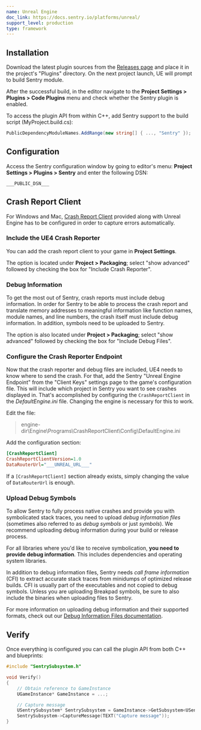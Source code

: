 ```yaml
---
name: Unreal Engine
doc_link: https://docs.sentry.io/platforms/unreal/
support_level: production
type: framework
---
```


## Installation

Download the latest plugin sources from the [Releases page](https://github.com/getsentry/sentry-unreal/releases) and place it in the project's "Plugins" directory. On the next project launch, UE will prompt to build Sentry module.

After the successful build, in the editor navigate to the **Project Settings > Plugins > Code Plugins** menu and check whether the Sentry plugin is enabled.

To access the plugin API from within C++, add Sentry support to the build script (MyProject.build.cs):

```csharp
PublicDependencyModuleNames.AddRange(new string[] { ..., "Sentry" });
```

## Configuration

Access the Sentry configuration window by going to editor's menu: **Project Settings > Plugins > Sentry** and enter the following DSN:

```
___PUBLIC_DSN___
```

## Crash Report Client

For Windows and Mac, [Crash Report Client](/platforms/unreal/setup-crashreport/) provided along with Unreal Engine has to be configured in order to capture errors automatically.

### Include the UE4 Crash Reporter

You can add the crash report client to your game in **Project Settings**.

The option is located under **Project > Packaging**; select "show advanced" followed by
checking the box for "Include Crash Reporter".

### Debug Information

To get the most out of Sentry, crash reports must include debug information.
In order for Sentry to be able to process the crash report and translate
memory addresses to meaningful information like function names, module names,
and line numbers, the crash itself must include debug information. In addition, symbols need
to be uploaded to Sentry.

The option is also located under **Project > Packaging**; select "show advanced" followed by
checking the box for "Include Debug Files".

### Configure the Crash Reporter Endpoint

Now that the crash reporter and debug files are included, UE4 needs to know where to send the
crash. For that, add the Sentry "Unreal Engine Endpoint" from the "Client Keys" settings page to the game's configuration file. This will
include which project in Sentry you want to see crashes displayed in.
That's accomplished by configuring the `CrashReportClient` in the _DefaultEngine.ini_ file. Changing the engine is necessary for this to work.

Edit the file:

> engine-dir\Engine\Programs\CrashReportClient\Config\DefaultEngine.ini

Add the configuration section:

```ini {filename:DefaultEngine.ini}
[CrashReportClient]
CrashReportClientVersion=1.0
DataRouterUrl="___UNREAL_URL___"
```

If a `[CrashReportClient]` section already exists, simply changing the value of `DataRouterUrl`
is enough.

### Upload Debug Symbols

To allow Sentry to fully process native crashes and provide you with
symbolicated stack traces, you need to upload _debug information files_
(sometimes also referred to as _debug symbols_ or just _symbols_). We recommend
uploading debug information during your build or release process.

For all libraries where you'd like to receive symbolication, **you need
to provide debug information**. This includes dependencies and operating system
libraries.

In addition to debug information files, Sentry needs _call frame information_
(CFI) to extract accurate stack traces from minidumps of optimized release
builds. CFI is usually part of the executables and not copied to debug symbols.
Unless you are uploading Breakpad symbols, be sure to also include the binaries
when uploading files to Sentry.

For more information on uploading debug information and their supported formats,
check out our [Debug Information Files documentation](/workflow/debug-files/).

## Verify

Once everything is configured you can call the plugin API from both C++ and blueprints:

```cpp
#include "SentrySubsystem.h"

void Verify()
{
    // Obtain reference to GameInstance
    UGameInstance* GameInstance = ...;

    // Capture message
    USentrySubsystem* SentrySubsystem = GameInstance->GetSubsystem<USentrySubsystem>();
    SentrySubsystem->CaptureMessage(TEXT("Capture message"));
}
```
